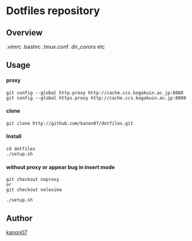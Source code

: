 Dotfiles repository
====

## Overview
.vimrc .bashrc .tmux.conf .dir_corors etc

## Usage

#### proxy
    git config --global http.proxy http://cache.ccs.kogakuin.ac.jp:8080
    git config --global https.proxy http://cache.ccs.kogakuin.ac.jp:8080

#### clone
    git clone http://github.com/kanon07/dotfiles.git

#### Install
    cd dotfiles
    ./setup.sh

#### without proxy or appear bug in insert mode
    git checkout noproxy
    or
    git checkout nolexima

    ./setup.sh

## Author

[kanon07](https://github.com/kanon07)
